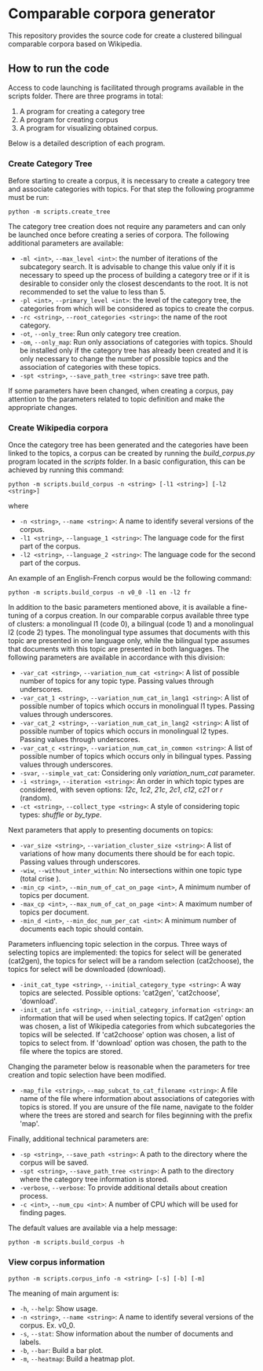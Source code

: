 # Comparable corpora generator
This repository provides the source code for create a clustered bilingual comparable corpora based on Wikipedia.


## __How to run the code__
Access to code launching is facilitated through programs available in the scripts folder. There are three programs in total:
1. A program for creating a category tree
2. A program for creating corpus
3. A program for visualizing obtained corpus.

Below is a detailed description of each program.

### __Create Category Tree__

Before starting to create a corpus, it is necessary to create a category tree and associate categories with topics.
For that step the following programme must be run:

    python -m scripts.create_tree

The category tree creation does not require any parameters and can only be launched once before creating a series of corpora. 
The following additional parameters are available:
* ``-ml <int>``, ``--max_level <int>``: the number of iterations of the subcategory search. It is advisable to change
this value only if it is necessary to speed up the process of building a category tree or if it is desirable to 
consider only the closest descendants to the root. It is not recommended to set the value to less than 5.
* ``-pl <int>``, ``--primary_level <int>``: the level of the category tree, the categories from which will be 
considered as topics to create the corpus.
* ``-rc <string>``, ``--root_categories <string>``: the name of the root category.
* ``-ot``, ``--only_tree``: Run only category tree creation.
* ``-om``, ``--only_map``: Run only associations of categories with topics. Should be installed only if the category
tree has already been created and it is only necessary to change the number of possible topics and the association of 
categories with these topics.
* ``-spt <string>``, ``--save_path_tree <string>``: save tree path.

If some parameters have been changed, when creating a corpus, pay attention to the parameters related to topic 
definition and make the appropriate changes.

### __Create Wikipedia corpora__

Once the  category tree has been generated and the categories have been linked to the topics, a corpus can be created 
by running the _build_corpus.py_ program located in the _scripts_ folder. In a basic configuration, 
this can be achieved by running this command:
    
    python -m scripts.build_corpus -n <string> [-l1 <string>] [-l2 <string>] 

where
* ``-n <string>``, ``--name <string>``: A name to identify several versions of the corpus.
* ``-l1 <string>``, ``--language_1 <string>``: The language code for the first part of the corpus.
* ``-l2 <string>``, ``--language_2 <string>``: The language code for the second part of the corpus.

An example of an English-French corpus would be the following command:

    python -m scripts.build_corpus -n v0_0 -l1 en -l2 fr

In addition to the basic parameters mentioned above, it is available a fine-tuning of a corpus creation. 
In our comparable corpus available three type of clusters: a monolingual l1 (code 0), a bilingual (code 1) and 
a monolingual l2 (code 2) types. The monolingual type assumes that documents with this topic are presented in one 
language only, while the bilingual type assumes that  documents with this topic are presented in both languages. 
The following parameters are available in accordance with this division:

* ``-var_cat <string>``, ``--variation_num_cat <string>``: A list of possible number of topics for any topic type.
Passing values through underscores.
* ``-var_cat_1 <string>``, ``--variation_num_cat_in_lang1 <string>``: A list of possible number of topics which occurs
in monolingual l1 types. Passing values through underscores.
* ``-var_cat_2 <string>``, ``--variation_num_cat_in_lang2 <string>``: A list of possible number of topics which occurs
in monolingual l2 types. Passing values through underscores.
* ``-var_cat_c <string>``, ``--variation_num_cat_in_common <string>``: A list of possible number of topics which occurs 
only in bilingual types. Passing values through underscores.
* ``-svar``, ``--simple_vat_cat``: Considering only _variation_num_cat_ parameter.
* ``-i <string>``, ``--iteration <string>``: An order in which topic types are considered, with seven options:
_12с_, _1с2_, _21c_, _2c1_, _c12_, _c21_ or _r_ (random).
* ``-ct <string>``, ``--collect_type <string>``: A style of considering topic types: _shuffle_ or _by_type_.

Next parameters that apply to presenting documents on topics:

* ``-var_size <string>``, ``--variation_cluster_size <string>``: A list of variations of how many documents there should
be for each topic. Passing values through underscores.
* ``-wiw``, ``--without_inter_within``: No intersections within one topic type (total crise ). 
* ``-min_cp <int>``, ``--min_num_of_cat_on_page <int>``, A minimum number of topics per document.
* ``-max_cp <int>``, ``--max_num_of_cat_on_page <int>``: A maximum number of topics per document.
* ``-min_d <int>``, ``--min_doc_num_per_cat <int>``: A minimum number of documents each topic should contain.


Parameters influencing topic selection in the corpus. 
Three ways of selecting topics are implemented:
the topics for select will be generated (cat2gen), 
the topics for select will be a random selection (cat2choose),
the topics for select will be downloaded (download).

* ``-init_cat_type <string>``, ``--initial_category_type <string>``: A way topics are selected. 
Possible options: 'cat2gen', 'cat2choose', 'download'.
* ``-init_cat_info <string>``, ``--initial_category_information <string>``: 
an information that will be used when selecting topics.
If cat2gen' option was chosen, a list of Wikipedia categories from which subcategories the topics will be selected.
If 'cat2choose' option was chosen, a list of topics to select from. 
If 'download' option was chosen, the path to the file where the topics are stored.

Changing the parameter below is reasonable when the parameters for tree creation and topic selection have been modified.

* ``-map_file <string>``, ``--map_subcat_to_cat_filename <string>``: 
A file name of the file where information about associations of categories with topics is stored. If you are unsure of the file name, navigate to the folder where the trees are stored and search for files beginning with the prefix 'map'.

Finally, additional technical parameters are:
* ``-sp <string>``, ``--save_path <string>``: A path to the directory where the corpus will be saved.
* ``-spt <string>``, ``--save_path_tree <string>``: A path to the directory where the category tree information is stored.
* ``-verbose``, ``--verbose``: To provide additional details about creation process.
* ``-c <int>``, ``--num_cpu <int>``: A number of CPU which will be used for finding pages.

The default values are available via a help message:

    python -m scripts.build_corpus -h

### __View corpus information__

    python -m scripts.corpus_info -n <string> [-s] [-b] [-m] 

The meaning of main argument is:
* ``-h``, ``--help``: Show usage.
* ``-n <string>``, ``--name <string>``: A name to identify several versions of the corpus. Ex. v0_0.
* ``-s``, ``--stat``: Show information about the number of documents and labels.
* ``-b``, ``--bar``: Build a bar plot.
* ``-m``, ``--heatmap``: Build a heatmap plot.

